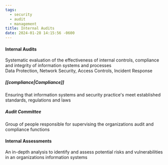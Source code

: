 ```yaml
---
tags:
  - security
  - audit
  - management
title: Internal Audits
date: 2024-01-28 14:15:56 -0600
---
```


#### Internal Audits
Systematic evaluation of the effectiveness of internal controls, compliance and integrity of information systems and processes  
Data Protection, Network Security, Access Controls, Incident Response

##### [[compliance|Compliance]]
Ensuring that information systems and security practice's meet established standards, regulations and laws

##### Audit Committee
Group of people responsible for supervising the organizations audit and compliance functions

#### Internal Assessments
An in-depth analysis to identify and assess potential risks and vulnerabilities in an organizations information systems
